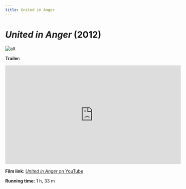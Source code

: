 ```yaml
---
title: United in Anger
---
```

# *United in Anger* (2012)

![alt](https://i.pinimg.com/originals/c9/36/d3/c936d38fb5e30333f407ed734bce4244.jpg)

**Trailer:**
<iframe width="560" height="315" src="https://www.youtube.com/embed/X4ZacAyc4b8" frameborder="0" allow="accelerometer; autoplay; clipboard-write; encrypted-media; gyroscope; picture-in-picture" allowfullscreen></iframe>

**Film link**: [*United in Anger* on YouTube](https://youtu.be/MrAzU79PBVM)

**Running time:** 1 h, 33 m
